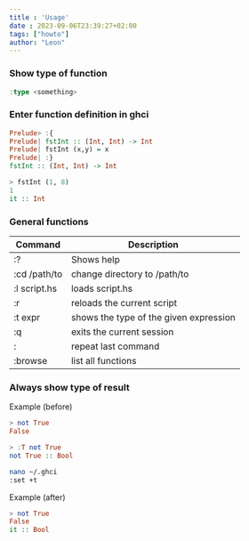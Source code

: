 ```yaml
---
title : 'Usage'
date : 2023-09-06T23:39:27+02:00
tags: ["howto"]
author: "Leon"
---
```


### Show type of function

```haskell
:type <something>
```

### Enter function definition in ghci

```haskell
Prelude> :{
Prelude| fstInt :: (Int, Int) -> Int
Prelude| fstInt (x,y) = x
Prelude| :}
fstInt :: (Int, Int) -> Int

> fstInt (1, 8)
1
it :: Int
```

### General functions

| Command      | Description                         |
|--------------|-------------------------------------|
| :?           | Shows help                          |
| :cd /path/to | change directory to /path/to        |
| :l script.hs | loads script.hs                     |
| :r           | reloads the current script          |
| :t expr      | shows the type of the given expression |  
| :q           | exits the current session           |
| :            | repeat last command                 |
| :browse      | list all functions                  |

### Always show type of result

Example (before)
```haskell
> not True
False

> :T not True 
not True :: Bool
```

```bash
nano ~/.ghci
:set +t
```

Example (after)

```haskell
> not True
False
it :: Bool
```
